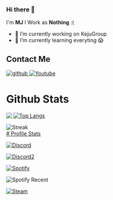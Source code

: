 ### Hi there 👋

I'm **MJ**
I Work as **Nothing** :(

- 🔭 I’m currently working on KejuGroup
- 🌱 I’m currently learning everyting 😱

## Contact Me
<a href="https://github.com/idMJA" target="_blank">
<img src=https://img.shields.io/badge/github-%2324292e.svg?&style=for-the-badge&logo=github&logoColor=white alt=github style="margin-bottom: 5px;" />
</a>
<a href="https://www.youtube.com/@mj1-" target="_blank">
<img src=https://img.shields.io/badge/Youtube-%2308090A.svg?&style=for-the-badge&logo=Youtube&logoColor=white alt=Youtube style="margin-bottom: 5px;" />
</a> 


<br/>

# Github Stats
<p><img src="https://github-readme-stats.vercel.app/api?username=idMJA&show_icons=true&count_private=true&hide_border=true&theme=tokyonight" align="left" /></p>


<p><a href="https://github.com/idMJA"><img src="https://github-readme-stats.vercel.app/api/top-langs/?username=idMJA&hide_border=true&amp;layout=compact&theme=tokyonight" alt="Top Langs" align="center" /></p>


<p><img align="left" src="https://streak-stats.demolab.com?user=idMJA&theme=tokyonight&hide_border=true&date_format=j%20M%5B%20Y%5D" alt="Streak" /></p>

<br/>
# Profile Stats
<p><img align="center" src="https://discord-readme-badge-nine.vercel.app/api?id=885731228874051624" alt="Discord" /></p>


<p><img align="center" src="https://discord-readme-badge-nine.vercel.app/api?id=949074540380688424" alt="Discord2" /></p>


<a href="https://spotify-github-profile.vercel.app/api/view?uid=8116baq16nwq1sab8c5dy3rrx&redirect=true" target="_blank">
<p><img align="center" src="https://spotify-github-profile.vercel.app/api/view?uid=8116baq16nwq1sab8c5dy3rrx&cover_image=true&theme=natemoo-re&show_offline=true&background_color=121212&interchange=false&bar_color=53b14f&bar_color_cover=false" alt="Spotify" /></p></a>


<p><img align="center" src="https://spotify-recently-played-readme.vercel.app/api?user=8116baq16nwq1sab8c5dy3rrx" alt="Spotify Recent" /></p>



<a href="https://steamcommunity.com/id/MJBA" target="_blank">
<p><img align="center" src="https://steam-stat.vercel.app/api?profileName=MJBA" alt="Steam" /></p></a>
